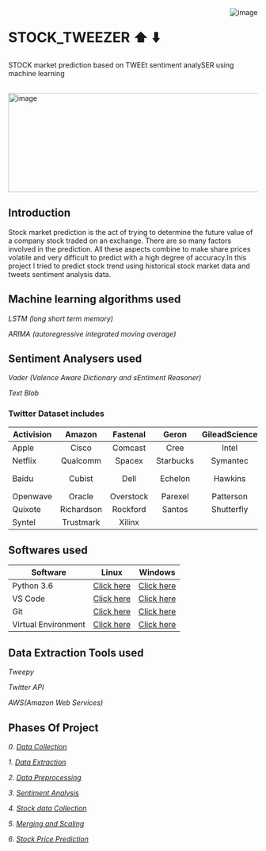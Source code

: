 
<img align="right" src="https://img.shields.io/badge/python-v3.6-blue.svg" alt="image">


# STOCK_TWEEZER  :arrow_up: :arrow_down:
 STOCK market prediction based on TWEEt sentiment analySER using machine learning

</br>


<img src="https://media.giphy.com/media/4Zgy8jzg9SXUL0Me0O/giphy.gif" alt="image" width="1000px" height="200px">




<h2>Introduction </h2>
<p color:blue>
Stock market prediction is the act of trying to determine the future value of a company stock traded on an exchange. There are so many factors involved in the prediction. All these aspects combine to make share prices volatile and very difficult to predict with a high degree of accuracy.In this project I tried to predict stock trend using historical stock market data and tweets sentiment analysis data.
</p>

## Machine learning algorithms used

*LSTM (long short term memory)*

*ARIMA (autoregressive integrated moving average)*

## Sentiment Analysers used

*Vader (Valence Aware Dictionary and sEntiment Reasoner)*

*Text Blob*

### Twitter Dataset includes


|Activision |	Amazon |	Fastenal |	Geron |	GileadScience|Novavax |	Nvidia |Adobe|
| ---------- |:-------------:| :-----:|:-----:|:-----:|:-----:|:-----:|:------:|
 |Apple| Cisco |	Comcast |	Cree |	Intel| Marvell| Microsoft |	Nasdaq |
 |Netflix |	Qualcomm |	Spacex |Starbucks| Symantec |	Tesla |	Facebook |	Sears |
 |Baidu |	Cubist |	Dell| Echelon |	Hawkins| Hudson |	Infospace |	Liberty Global |
 |Openwave |Oracle |	Overstock |	Parexel |	Patterson |	Phoenix |Plexus |	Powell |
|Quixote |	Richardson |	Rockford |Santos |	Shutterfly 	|Silverstar |	Sonicwall |	Stratasys
|Syntel |	Trustmark |	Xilinx|



## __**Softwares used**__

|  Software         | Linux     | Windows      |
| ---------- |:-------------:| :-----:|
| Python 3.6     | [Click here](http://ubuntuhandbook.org/index.php/2017/07/install-python-3-6-1-in-ubuntu-16-04-lts/) | [Click here](https://www.python.org/downloads/) |
| VS Code      | [Click here](https://www.ubuntuupdates.org/ppa/vscode)     |  [Click here](https://code.visualstudio.com/download) |
| Git | [Click here](https://www.digitalocean.com/community/tutorials/how-to-install-git-on-ubuntu-14-04)     |  [Click here](https://www.ubuntuupdates.org/ppa/vscode)|
|Virtual Environment  |[Click here](https://gist.github.com/Geoyi/d9fab4f609e9f75941946be45000632b) | [Click here](https://www.geeksforgeeks.org/creating-python-virtual-environment-windows-linux/)

## __**Data Extraction Tools used**__

*Tweepy*

*Twitter API*

*AWS(Amazon Web Services)*

## **Phases Of Project**

*0. [Data Collection](https://github.com/k4kiran/STOCK_TWEEZER/tree/master/Data%20Collection)*

*1. [Data Extraction](https://github.com/k4kiran/STOCK_TWEEZER/tree/master/Data%20Extraction)*

*2. [Data Preprocessing](https://github.com/k4kiran/STOCK_TWEEZER/tree/master/Data%20Preprocessing)*

*3. [Sentiment Analysis](https://github.com/k4kiran/STOCK_TWEEZER/tree/master/Sentiment%20Analysis)*

*4. [Stock data Collection](https://github.com/k4kiran/STOCK_TWEEZER/tree/master/Stock%20data%20Collection)*

*5. [Merging and Scaling](https://github.com/k4kiran/STOCK_TWEEZER/tree/master/Merging%20and%20Scaling)*

*6. [Stock Price Prediction](https://github.com/k4kiran/STOCK_TWEEZER/tree/master/Stock%20Price%20Prediction)*


